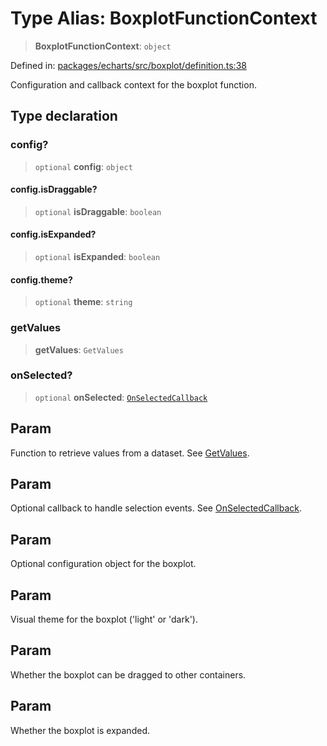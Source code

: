 # Type Alias: BoxplotFunctionContext

> **BoxplotFunctionContext**: `object`

Defined in: [packages/echarts/src/boxplot/definition.ts:38](https://github.com/GeoDaCenter/openassistant/blob/7dec66552ed2da789768e26aca21ecb2918b5d3b/packages/echarts/src/boxplot/definition.ts#L38)

Configuration and callback context for the boxplot function.

## Type declaration

### config?

> `optional` **config**: `object`

#### config.isDraggable?

> `optional` **isDraggable**: `boolean`

#### config.isExpanded?

> `optional` **isExpanded**: `boolean`

#### config.theme?

> `optional` **theme**: `string`

### getValues

> **getValues**: `GetValues`

### onSelected?

> `optional` **onSelected**: [`OnSelectedCallback`](OnSelectedCallback.md)

## Param

Function to retrieve values from a dataset. See [GetValues](GetValues.md).

## Param

Optional callback to handle selection events. See [OnSelectedCallback](OnSelectedCallback.md).

## Param

Optional configuration object for the boxplot.

## Param

Visual theme for the boxplot ('light' or 'dark').

## Param

Whether the boxplot can be dragged to other containers.

## Param

Whether the boxplot is expanded.
